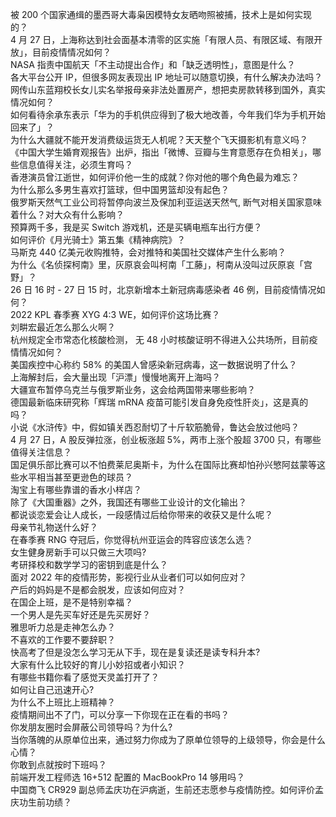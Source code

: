 被 200 个国家通缉的墨西哥大毒枭因模特女友晒吻照被捕，技术上是如何实现的？  
4 月 27 日，上海称达到社会面基本清零的区实施「有限人员、有限区域、有限开放」，目前疫情情况如何？  
NASA 指责中国航天「不主动提出合作」和「缺乏透明性」，意图是什么？  
各大平台公开 IP，但很多网友表现出 IP 地址可以随意切换，有什么解决办法吗？  
网传山东蓝翔校长女儿实名举报母亲非法处置房产，想把卖房款转移到国外，真实情况如何？  
如何看待余承东表示「华为的手机供应得到了极大地改善，今年我们华为手机开始回来了」？  
为什么大疆就不能开发消费级运货无人机呢？天天整个飞天摄影机有意义吗？  
《中国大学生婚育观报告》出炉，指出「微博、豆瓣与生育意愿存在负相关」，哪些信息值得关注，必须生育吗？  
香港演员曾江逝世，如何评价他一生的成就？你对他的哪个角色最为难忘？  
为什么那么多男生喜欢打篮球，但中国男篮却没有起色？  
俄罗斯天然气工业公司将暂停向波兰及保加利亚运送天然气, 断气对相关国家意味着什么？对大众有什么影响？  
预算两千多，我是买 Switch 游戏机，还是买辆电瓶车出行方便？  
如何评价《月光骑士》第五集《精神病院》？  
马斯克 440 亿美元收购推特，会对推特和美国社交媒体产生什么影响？  
为什么《名侦探柯南》里，灰原哀会叫柯南「工藤」，柯南从没叫过灰原哀「宫野」？  
26 日 16 时 - 27 日 15 时，北京新增本土新冠病毒感染者 46 例，目前疫情情况如何？  
2022 KPL 春季赛 XYG 4:3 WE，如何评价这场比赛？  
刘畊宏最近怎么那么火啊？  
杭州规定全市常态化核酸检测， 无 48 小时核酸证明不得进入公共场所，目前疫情情况如何？  
美国疾控中心称约 58% 的美国人曾感染新冠病毒，这一数据说明了什么？  
上海解封后，会大量出现「沪漂」慢慢地离开上海吗？  
大疆宣布暂停乌克兰与俄罗斯业务，这会给两国带来哪些影响？  
德国最新临床研究称「辉瑞 mRNA 疫苗可能引发自身免疫性肝炎」，这是真的吗？  
小说《水浒传》中，假如镇关西忍耐切了十斤软筋脆骨，鲁达会放过他吗？  
4 月 27 日，A 股反弹拉涨，创业板涨超 5%，两市上涨个股超 3700 只，有哪些值得关注信息？  
国足俱乐部比赛可以不怕费莱尼奥斯卡，为什么在国际比赛却怕孙兴慜阿兹蒙等这些水平相当甚至更逊色的球员？  
淘宝上有哪些靠谱的香水小样店？  
除了《大国重器》之外，我国还有哪些工业设计的文化输出？  
都说谈恋爱会让人成长，一段感情过后给你带来的收获又是什么呢？  
母亲节礼物送什么好？  
在春季赛 RNG 夺冠后，你觉得杭州亚运会的阵容应该怎么选？  
女生健身房新手可以只做三大项吗?  
考研择校和数学学习的密钥到底是什么？  
面对 2022 年的疫情形势，影视行业从业者们可以如何应对？  
产后的妈妈是不是都会脱发，应该如何应对？  
在国企上班，是不是特别幸福？  
一个男人是先买车好还是先买房好？  
雅思听力总是走神怎么办？  
不喜欢的工作要不要辞职？  
快高考了但是没怎么学习无从下手，现在是复读还是读专科升本?  
大家有什么比较好的育儿小妙招或者小知识？  
有哪些书籍你看了感觉天灵盖打开了？  
如何让自己迅速开心?  
为什么不上班比上班精神？  
疫情期间出不了门，可以分享一下你现在正在看的书吗？  
你发朋友圈时会屏蔽公司领导吗？为什么?  
当你落魄的从原单位出来，通过努力你成为了原单位领导的上级领导，你会是什么心情？  
你敢到点就按时下班吗？  
前端开发工程师选 16+512 配置的 MacBookPro 14 够用吗？  
中国商飞 CR929 副总师孟庆功在沪病逝，生前还志愿参与疫情防控。如何评价孟庆功生前功绩？  
